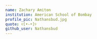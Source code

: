 ```yaml
---
name: Zachary Amiton
institution: American School of Bombay
profile_pic: Nathansbud.jpg
quote: ୧[•-•]୨
github_user: Nathansbud
---
```

